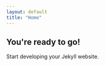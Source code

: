 ```yaml
---
layout: default
title: "Home"
---
```


## You're ready to go!

Start developing your Jekyll website.
